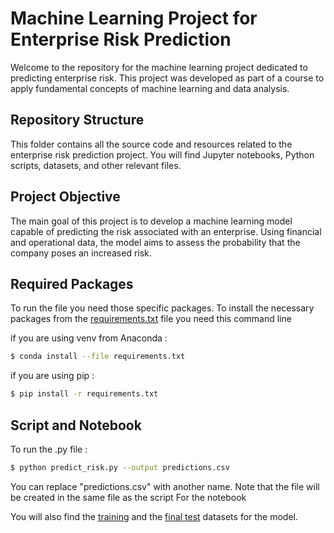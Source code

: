 # Machine Learning Project for Enterprise Risk Prediction
Welcome to the repository for the machine learning project dedicated to predicting enterprise risk. This project was developed as part of a course to apply fundamental concepts of machine learning and data analysis.

## Repository Structure
This folder contains all the source code and resources related to the enterprise risk prediction project. You will find Jupyter notebooks, Python scripts, datasets, and other relevant files.

## Project Objective
The main goal of this project is to develop a machine learning model capable of predicting the risk associated with an enterprise. Using financial and operational data, the model aims to assess the probability that the company poses an increased risk.

## Required Packages
To run the file you need those specific packages.
To install the necessary packages from the [requirements.txt](https://github.com/Marius739/ML_Project_Risk/blob/main/requirements.txt) file you need this command line

if you are using venv from Anaconda :
```bash
$ conda install --file requirements.txt
```
if you are using pip :
```bash
$ pip install -r requirements.txt
```
## Script and Notebook
To run the .py file : 
```bash
$ python predict_risk.py --output predictions.csv
```
You can replace "predictions.csv" with another name. Note that the file will be created in the same file as the script
For the notebook 

You will also find the [training](https://github.com/Marius739/ML_Project_Risk/blob/main/data/training_dataset.csv) and the [final test](https://github.com/Marius739/ML_Project_Risk/blob/main/data/final_dataset.csv) datasets for the model. 

